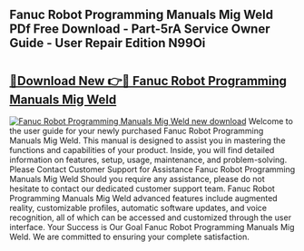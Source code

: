 ## Fanuc Robot Programming Manuals Mig Weld PDf Free Download - Part-5rA Service Owner Guide - User Repair Edition N99Oi

# <h2><a href="http://bc62943.oget.top/?id=Fanuc+Robot+Programming+Manuals+Mig+Weld">🔗Download New 👉🔴 Fanuc Robot Programming Manuals Mig Weld</a></h2>

[![Fanuc Robot Programming Manuals Mig Weld new download](https://i.imgur.com/5g1atiW.png)](http://bc62943.oget.top/?id=Fanuc+Robot+Programming+Manuals+Mig+Weld)
Welcome to the user guide for your newly purchased Fanuc Robot Programming Manuals Mig Weld. This manual is designed to assist you in mastering the functions and capabilities of your product. Inside, you will find detailed information on features, setup, usage, maintenance, and problem-solving. Please Contact Customer Support for Assistance Fanuc Robot Programming Manuals Mig Weld Should you require any assistance, please do not hesitate to contact our dedicated customer support team. Fanuc Robot Programming Manuals Mig Weld advanced features include augmented reality, customizable profiles, automatic software updates, and voice recognition, all of which can be accessed and customized through the user interface. Your Success is Our Goal Fanuc Robot Programming Manuals Mig Weld. We are committed to ensuring your complete satisfaction.
